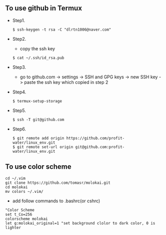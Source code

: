 ## To use github in Termux

* Step1.
    ```
    $ ssh-keygen -t rsa -C "dlrtn1006@naver.com"
    ```

* Step2.
    + copy the ssh key
    ```
    $ cat ~/.ssh/id_rsa.pub
    ```

* Step3.
    + go to github.com -> settings -> SSH and GPG keys -> new SSH key
    -> paste the ssh key which copied in step 2

* Step4.
    ```
    $ termux-setup-storage
    ```

* Step5.
    ```
    $ ssh -T git@github.com
    ```

* Step6.
    ```
    $ git remote add origin https://github.com/profit-water/linux_env.git
    $ git remote set-url origin git@github.com:profit-water/linux_env.git
    ```

## To use color scheme

```
cd ~/.vim
git clone https://github.com/tomasr/molokai.git
cd molokai
mv colors ~/.vim/
```

* add follow commands to .bashrc(or cshrc)
```
"Color Scheme
set t_Co=256
colorscheme molokai
let g:molokai_original=1 "set background clolor to dark color, 0 is lighter
```

